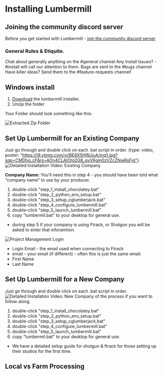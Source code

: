# Installing Lumbermill

## Joining the community discord server

Before you get started with Lumbermill - [join the community discord server](https://discord.com/channels/719523150651719701/719523150651719704) 

### General Rules & Etiquite.

Chat about generally anything on the #general channel
Any Install Issues? - #install will call our attention to them.
Bugs are sent to the #bugs channel
Have killer ideas?  Send them to the #feature-requests channel!

## Windows install

1) [Download](https://cgl-developeronboarding.s3.amazonaws.com/lumbermill_installer.zip) the lumbermill installer. 
1) Unzip the folder

Your Folder should look something like this:

![Extracted Zip Folder](lmill_install_folder.jpg)

## Set Up Lumbermill for an Existing Company

Just go through and double click on each .bat script in order.
{type: video, poster: "https://i9.ytimg.com/vi/BE8X5HWJiuA/mq1.jpg?sqp=CMDhg_cF&rs=AOn4CLAIOtg2G8_gvV6gm0zVZcZNwRsFjg"}
![Detailed Installation Video: Existing Company](https://www.youtube.com/watch?v=BE8X5HWJiuA)

**Company Name:** You'll need this in step 4 - you should have been told what "company name" to use by your producer.  

1) double-click "step_1_install_chocolatey.bat"
1) double-click "step_2_python_env_setup.bat"
1) double-click "step_3_setup_cglumberjack.bat"
1) double-click "step_4_configure_lumbermill.bat"
1) double-click "step_5_launch_lumbermill.bat"
1) copy "lumbermil.bat" to your desktop for general use.

* during step 5 if your company is using Ftrack, or Shotgun you will be asked to enter that inforamtion.

![Project Management Login](proj-man-login.png)
* Login Email - the email used when connecting to Ftrack
* email - your email (if different) - often this is just the same email.
* First Name
* Last Name

## Set Up Lumbermill for a New Company

Just go through and double click on each .bat script in order.  
![Detailed Installation Video: New Company](https://youtu.be/FawxhaCx9ao) of the process if you want to follow along.

1) double-click "step_1_install_chocolatey.bat"
1) double-click "step_2_python_env_setup.bat"
1) double-click "step_3_setup_cglumberjack.bat"
1) double-click "step_4_configure_lumbermill.bat"
1) double-click "step_5_launch_lumbermill.bat"
1) copy "lumbermil.bat" to your desktop for general use.

* We have a detailed setup guide for shotgun & ftrack for those setting up their studios for the first time.

## Local vs Farm Processing